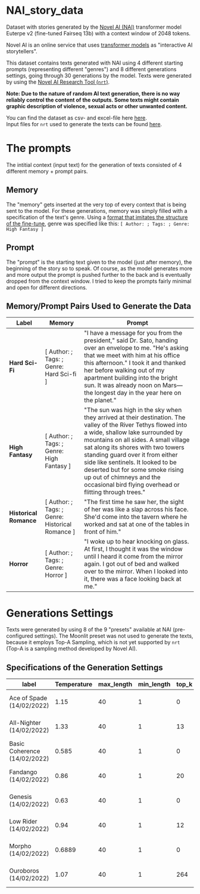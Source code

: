 # NAI_story_data
Dataset with stories generated by the [Novel AI (NAI)](https://novelai.net/#/) transformer model Euterpe v2 (fine-tuned Fairseq 13b) with a context window of 2048 tokens.

Novel AI is an online service that uses [transformer models](https://en.wikipedia.org/wiki/Transformer_(machine_learning_model)) as "interactive AI storytellers".

This dataset contains texts generated with NAI using 4 different starting prompts (representing different "genres") and 8 different generations settings, going through 30 generations by the model. Texts were generated by using the [Novel AI Research Tool (`nrt`)](https://github.com/wbrown/novelai-research-tool).

**Note: Due to the nature of random AI text generation, there is no way reliably control the content of the outputs. Some texts might contain graphic description of violence, sexual acts or other unwanted content.**

You can find the dataset as csv- and excel-file here [here](https://github.com/MWiechmann/NAI_story_data/tree/main/dataset).\
Input files for `nrt` used to generate the texts can be found [here](https://github.com/MWiechmann/NAI_story_data/tree/main/nrt_input_files).

# The prompts
The intitial context (input text) for the generation of texts consisted of 4 different memory + prompt pairs.

## Memory
The "memory" gets inserted at the very top of every context that is being sent to the model. For these generations, memory was simply filled with a specification of the text's genre. Using a [format that imitates the structure of the fine-tune](https://github.com/TravelingRobot/NAI_Community_Research/wiki/Author's-Notes-for-v3), genre was specified like this: `[ Author: ; Tags: ; Genre: High Fantasy ]`

## Prompt
The "prompt" is the starting text given to the model (just after memory), the beginning of the story so to speak. Of course, as the model generates more and more output the prompt is pushed further to the back and is eventually dropped from the context window. I tried to keep the prompts fairly minimal and open for different directions.

## Memory/Prompt Pairs Used to Generate the Data

| Label | Memory | Prompt |
|---|---|---|
| **Hard Sci-Fi** | \[ Author: ; Tags: ; Genre: Hard Sci-fi \] | "I have a message for you from the president,\" said Dr. Sato, handing over an envelope to me. "He's asking that we meet with him at his office this afternoon." I took it and thanked her before walking out of my apartment building into the bright sun. It was already noon on Mars—the longest day in the year here on the planet." |
| **High Fantasy** | \[ Author: ; Tags: ; Genre: High Fantasy \] | "The sun was high in the sky when they arrived at their destination. The valley of the River Tethys flowed into a wide, shallow lake surrounded by mountains on all sides. A small village sat along its shores with two towers standing guard over it from either side like sentinels. It looked to be deserted but for some smoke rising up out of chimneys and the occasional bird flying overhead or flitting through trees." |
| **Historical Romance** | \[ Author: ; Tags: ; Genre: Historical Romance \] | "The first time he saw her, the sight of her was like a slap across his face. She'd come into the tavern where he worked and sat at one of the tables in front of him." |
| **Horror** | \[ Author: ; Tags: ; Genre: Horror \] | "I woke up to hear knocking on glass. At first, I thought it was the window until I heard it come from the mirror again. I got out of bed and walked over to the mirror. When I looked into it, there was a face looking back at me." |

# Generations Settings
Texts were generated by using 8 of the 9 "presets" available at NAI (pre-configured settings). The Moonlit preset was not used to generate the texts, because it employs Top-A Sampling, which is not yet supported by `nrt` (Top-A is a sampling method developed by Novel AI).

## Specifications of the Generation Settings
| label | Temperature | max_length | min_length | top_k | top_p | top_a | tail_free_sampling | repetition_penalty | repetition_penalty_range | repetition_penalty_slope | repetition_penalty_frequency | repetition_penalty_presence | order |
|---|---|---|---|---|---|---|---|---|---|---|---|---|---|
| Ace of Spade (14/02/2022) | 1.15 | 40 | 1 | 0 | 0.95 | 1 | 0.8 | 2.75 | 2048 | 7.02 | 0 | 0 | TFS, Top-p, Top-k, Temperature |
| All-Nighter (14/02/2022) | 1.33 | 40 | 1 | 13 | 1 | 1 | 0.836 | 2.366 | 400 | 0.33 | 0.01 | 0 | TFS, Top-p, Top-k, Temperature |
| Basic Coherence (14/02/2022) | 0.585 | 40 | 1 | 0 | 1 | 1 | 0.87 | 3.05 | 2048 | 0.33 | 0 | 0 | Temperature, Top-k, Top-p, TFS |
| Fandango (14/02/2022) | 0.86 | 40 | 1 | 20 | 0.95 | 1 | 1 | 2.25 | 2048 | 0.09 | 0 | 0 | Top-p, Top-k, TFS, Temperature |
| Genesis (14/02/2022) |  0.63 | 40 | 1 | 0 | 0.975 | 1 | 0.975 | 2.975 | 2048 | 0.09 | 0 | 0 | Top-p, Top-k, TFS, Temperature |
| Low Rider (14/02/2022) |  0.94 | 40 | 1 | 12 | 1 | 1 | 0.94 | 2.66 | 2048 | 0.18 | 0.013 | 0 | Top-p, Top-k, TFS, Temperature |
| Morpho (14/02/2022) | 0.6889 | 40 | 1 | 0 | 1 | 1 | 1 | 1 | 2048 | 0 | 0.1 | 0 | Temperature, Top-k, Top-p, TFS |
| Ouroboros (14/02/2022) | 1.07 | 40 | 1 | 264 | 1 | 1 | 0.925 | 2.165 | 404 | 0.84 | 0 | 0 | Top-k, Temperature, TFS, Top-p |
